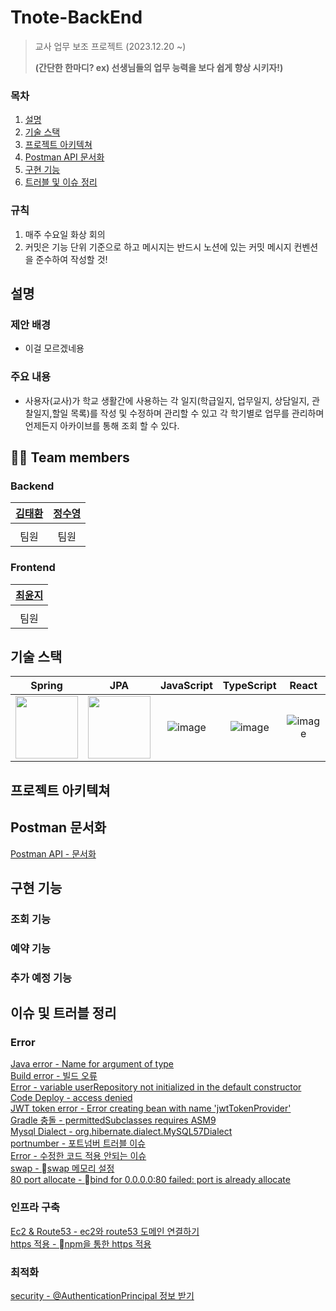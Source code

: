 # Tnote-BackEnd
> 교사 업무 보조 프로젝트 (2023.12.20 ~)
>
> __(간단한 한마디? ex) 선생님들의 업무 능력을 보다 쉽게 향상 시키자!)__

### 목차
1. [설명](#설명)
2. [기술 스택](#기술-스택)
3. [프로젝트 아키텍쳐](#프로젝트-아키텍쳐)
4. [Postman API 문서화](#Postman-문서화)
5. [구현 기능](#구현-기능)
6. [트러블 및 이슈 정리](#이슈-정리)

### 규칙
1. 매주 수요일 화상 회의
2. 커밋은 기능 단위 기준으로 하고 메시지는 반드시 노션에 있는 커밋 메시지 컨벤션을 준수하여 작성할 것!

## 설명

### 제안 배경
- 이걸 모르겠네용

### 주요 내용
- 사용자(교사)가 학교 생활간에 사용하는 각 일지(학급일지, 업무일지, 상담일지, 관찰일지,할일 목록)를 작성 및 수정하며 관리할 수 있고 각 학기별로 업무를 관리하며 언제든지 아카이브를 통해 조회 할 수 있다. 

## 🧑‍💻 Team members

### Backend
| [김태환](https://github.com/hwan2-99) | [정수영](https://github.com/j9972) |
|:----------------------------------:|:-------------------------------:|
|                                    |                                 |                                                                                                                           |
|                 팀원                 |               팀원                |

### Frontend
| [최윤지](https://github.com/Yoonji23) |
|:------------------------------------:|
|                                      | 
|                  팀원                  |

## 기술 스택
|                                                 Spring                                                 |                                                              JPA                                                               | JavaScript | TypeScript |  React   |
|:------------------------------------------------------------------------------------------------------:|:------------------------------------------------------------------------------------------------------------------------------:| :------: | :------: | :------: |
| <img src="https://cdn.freebiesupply.com/logos/large/2x/spring-3-logo-png-transparent.png" width="100"> | <img src="https://user-images.githubusercontent.com/107420002/226260149-7a74fd61-4da7-42f1-9e3e-cb1a95cd2fc4.png" width="100"> | ![image](https://user-images.githubusercontent.com/107420002/226259666-d69e1b6a-bdd9-4bf9-9308-0783b91d4bf8.png) | ![image](https://user-images.githubusercontent.com/107420002/226259679-041ff46f-c1cf-4e86-b3b9-104fcdf50449.png) | ![image](https://user-images.githubusercontent.com/107420002/226259751-e9bf147c-35ad-491a-8998-0d09da13f6ba.png) |

## 프로젝트 아키텍쳐


## Postman 문서화
[Postman API - 문서화](https://documenter.getpostman.com/view/14933639/2sA2r9W3Vp)


## 구현 기능
### 조회 기능

### 예약 기능

### 추가 예정 기능

## 이슈 및 트러블 정리

### Error
[ Java error - Name for argument of type ](https://techj9972.tistory.com/257) <br>
[ Build error - 빌드 오류 ](https://techj9972.tistory.com/266) <br>
[ Error - variable userRepository not initialized in the default constructor ](https://techj9972.tistory.com/267) <br>
[ Code Deploy - access denied ](https://techj9972.tistory.com/268) <br>
[ JWT token error - Error creating bean with name 'jwtTokenProvider' ](https://techj9972.tistory.com/269) <br>
[ Gradle 충돌 - permittedSubclasses requires ASM9 ](https://techj9972.tistory.com/272) <br>
[ Mysql Dialect - org.hibernate.dialect.MySQL57Dialect ](https://techj9972.tistory.com/273) <br>
[ portnumber - 포트넘버 트러블 이슈 ](https://techj9972.tistory.com/274) <br>
[ Error - 수정한 코드 적용 안되는 이슈 ](https://techj9972.tistory.com/279) <br>
[ swap - swap 메모리 설정 ](https://techj9972.tistory.com/283) <br>
[ 80 port allocate - bind for 0.0.0.0:80 failed: port is already allocate ](https://techj9972.tistory.com/283) <br>

### 인프라 구축
[ Ec2 & Route53 - ec2와 route53 도메인 연결하기 ](https://techj9972.tistory.com/271) <br>
[ https 적용 - npm을 통한 https 적용 ](https://techj9972.tistory.com/285) <br>

### 최적화
[ security - @AuthenticationPrincipal 정보 받기 ](https://techj9972.tistory.com/255) <br>


